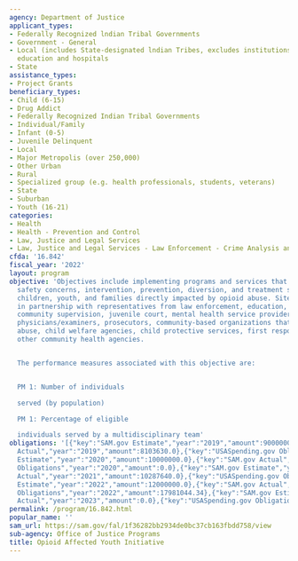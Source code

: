 ```yaml
---
agency: Department of Justice
applicant_types:
- Federally Recognized lndian Tribal Governments
- Government - General
- Local (includes State-designated lndian Tribes, excludes institutions of higher
  education and hospitals
- State
assistance_types:
- Project Grants
beneficiary_types:
- Child (6-15)
- Drug Addict
- Federally Recognized Indian Tribal Governments
- Individual/Family
- Infant (0-5)
- Juvenile Delinquent
- Local
- Major Metropolis (over 250,000)
- Other Urban
- Rural
- Specialized group (e.g. health professionals, students, veterans)
- State
- Suburban
- Youth (16-21)
categories:
- Health
- Health - Prevention and Control
- Law, Justice and Legal Services
- Law, Justice and Legal Services - Law Enforcement - Crime Analysis and Data
cfda: '16.842'
fiscal_year: '2022'
layout: program
objective: 'Objectives include implementing programs and services that address public
  safety concerns, intervention, prevention, diversion, and treatment services for
  children, youth, and families directly impacted by opioid abuse. Sites should work
  in partnership with representatives from law enforcement, education, probation and
  community supervision, juvenile court, mental health service providers, medical
  physicians/examiners, prosecutors, community-based organizations that address substance
  abuse, child welfare agencies, child protective services, first responders, and
  other community health agencies.


  The performance measures associated with this objective are:


  PM 1: Number of individuals

  served (by population)

  PM 1: Percentage of eligible

  individuals served by a multidisciplinary team'
obligations: '[{"key":"SAM.gov Estimate","year":"2019","amount":9000000.0},{"key":"SAM.gov
  Actual","year":"2019","amount":8103630.0},{"key":"USASpending.gov Obligations","year":"2019","amount":7992757.0},{"key":"SAM.gov
  Estimate","year":"2020","amount":10000000.0},{"key":"SAM.gov Actual","year":"2020","amount":9098031.0},{"key":"USASpending.gov
  Obligations","year":"2020","amount":0.0},{"key":"SAM.gov Estimate","year":"2021","amount":10000000.0},{"key":"SAM.gov
  Actual","year":"2021","amount":10287640.0},{"key":"USASpending.gov Obligations","year":"2021","amount":8858672.28},{"key":"SAM.gov
  Estimate","year":"2022","amount":12000000.0},{"key":"SAM.gov Actual","year":"2022","amount":20142619.0},{"key":"USASpending.gov
  Obligations","year":"2022","amount":17981044.34},{"key":"SAM.gov Estimate","year":"2023","amount":12500000.0},{"key":"SAM.gov
  Actual","year":"2023","amount":0.0},{"key":"USASpending.gov Obligations","year":"2023","amount":0.0}]'
permalink: /program/16.842.html
popular_name: ''
sam_url: https://sam.gov/fal/1f36282bb2934de0bc37cb163fbdd758/view
sub-agency: Office of Justice Programs
title: Opioid Affected Youth Initiative
---
```

